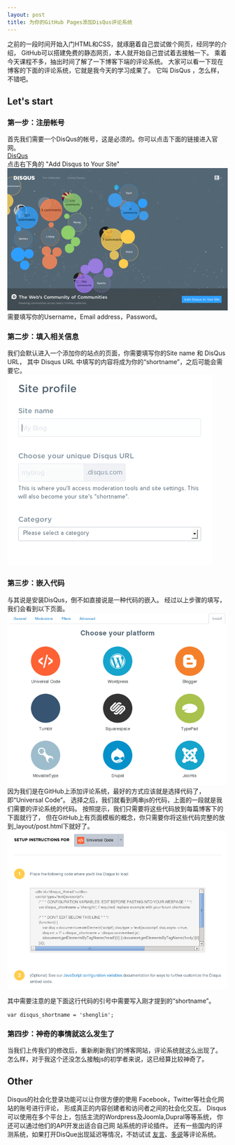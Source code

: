 ```yaml
---
layout: post
title: 为你的GitHub Pages添加DisQus评论系统
---
```


之前的一段时间开始入门HTML和CSS，就琢磨着自己尝试做个网页，经同学的介绍，
GitHub可以搭建免费的静态网页，本人就开始自己尝试着去接触一下。
乘着今天课程不多，抽出时间了解了一下博客下端的评论系统。
大家可以看一下现在博客的下面的评论系统，它就是我今天的学习成果了。
它叫 DisQus ，怎么样，不错吧。

## Let's start
	
### 第一步：注册帐号
首先我们需要一个DisQus的帐号，这是必须的。你可以点击下面的链接进入官网。
<br />
<a href="http://disqus.com/" target="_blank">DisQus</a>
<br />
点击右下角的 "Add Disqus to Your Site"
<img alt="DisQus's official website" src="/images/2014-02-26-1.png"/>
<br />
需要填写你的Username，Email address，Password。
### 第二步：填入相关信息
我们会默认进入一个添加你的站点的页面，你需要填写你的Site name 和 DisQus URL，
其中 Disqus URL 中填写的内容将成为你的“shortname”，之后可能会需要它。
<br />
<img alt="Site profile" src="/images/2014-02-26-2.png"/>
<br />
### 第三步：嵌入代码
与其说是安装DisQus，倒不如直接说是一种代码的嵌入。
经过以上步骤的填写，我们会看到以下页面。
<br />
<img alt="Choose your platform" src="/images/2014-02-26-3.png" />
<br />
因为我们是在GitHub上添加评论系统，最好的方式应该就是选择代码了，即“Universal Code”。
选择之后，我们就看到两串js的代码，上面的一段就是我们需要的评论系统的代码。
按照提示，我们只需要将这些代码放到每篇博客下的下面就行了，
但在GitHub上有页面模板的概念，你只需要你将这些代码完整的放到_layout/post.html下就好了。
<br />
<img alt="Universal Code" src="/images/2014-02-26-4.png" />
<br />

其中需要注意的是下面这行代码的引号中需要写入刚才提到的“shortname”。
<br />

	var disqus_shortname = 'shenglin';

### 第四步：神奇的事情就这么发生了
当我们上传我们的修改后，重新刷新我们的博客网站，评论系统就这么出现了。
怎么样，对于我这个还没怎么接触js的初学者来说，这已经算比较神奇了。

## Other
Disqus的社会化登录功能可以让你很方便的使用 Facebook，Twitter等社会化网站的账号进行评论，
形成真正的内容创建者和访问者之间的社会化交互。
Disqus可以使用在多个平台上，包括主流的Wordpress及Joomla,Dupral等等系统，
你还可以通过他们的API开发出适合自己网 站系统的评论插件。
还有一些国内的评测系统，如果打开DisQue出现延迟等情况，不妨试试
<a href="http://www.uyan.cc/" target="_blank">友言</a>、<a href="http://duoshuo.com/" target="_blank">多说</a>等评论系统。

